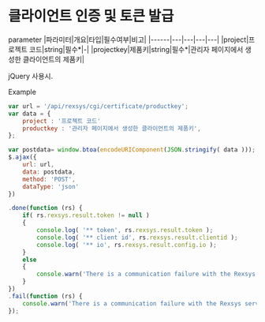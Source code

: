 클라이언트 인증 및 토큰 발급
==========================

parameter
|파라미터|개요|타입|필수여부|비고|
|------|---|---|---|---|
|project|프로젝트 코드|string|필수*|-|
|projectkey|제품키|string|필수*|관리자 페이지에서 생성한 클라이언트의 제품키|

jQuery 사용시.

Example

```javascript
var url = '/api/rexsys/cgi/certificate/productkey';
var data = {
	project : '프로젝트 코드'
	productkey : '관리자 페이지에서 생성한 클라이언트의 제품키',
};

var postdata= window.btoa(encodeURIComponent(JSON.stringify( data )));
$.ajax({
	url: url,
	data: postdata,
	method: 'POST',
	dataType: 'json'
})

.done(function (rs) {
	if( rs.rexsys.result.token != null )
	{
		console.log( '** token', rs.rexsys.result.token );
		console.log( '** client id', rs.rexsys.result.clientid );
		console.log( '** io', rs.rexsys.result.config.io );
	}
	else
	{
		console.warn('There is a communication failure with the Rexsys server.');
	}
})
.fail(function (rs) {
	console.warn('There is a communication failure with the Rexsys server.');
});
```
